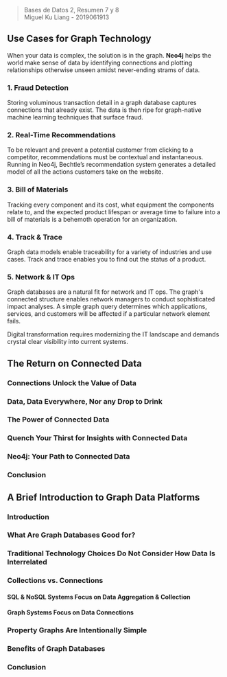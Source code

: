 > Bases de Datos 2, Resumen 7 y 8  
> Miguel Ku Liang - 2019061913

## Use Cases for Graph Technology

When your data is complex, the solution is in the graph. **Neo4j** helps the world make sense of data by identifying connections and plotting relationships otherwise unseen amidst never-ending strams of data.

### 1. Fraud Detection

Storing voluminous transaction detail in a graph database captures connections that already exist. The data is then ripe for graph-native machine learning techniques that surface fraud.

### 2. Real-Time Recommendations

To be relevant and prevent a potential customer from clicking to a competitor, recommendations must be contextual and instantaneous. Running in Neo4j, Bechtle’s recommendation system generates a detailed model of all the actions customers take on the website.

### 3. Bill of Materials

Tracking every component and its cost, what equipment the components relate to, and the expected product lifespan or average time to failure into a bill of materials is a behemoth operation for an organization.

### 4. Track & Trace

Graph data models enable traceability for a variety of industries and use cases. Track and trace enables you to find out the status of a product.

### 5. Network & IT Ops

Graph databases are a natural fit for network and IT ops. The graph's connected structure enables network managers to conduct sophisticated impact analyses. A simple graph query determines which applications, services, and customers will be affected if a particular network element fails.

Digital transformation requires modernizing the IT landscape and demands crystal clear visibility into current systems.

## The Return on Connected Data



### Connections Unlock the Value of Data



### Data, Data Everywhere, Nor any Drop to Drink



### The Power of Connected Data



### Quench Your Thirst for Insights with Connected Data



### Neo4j: Your Path to Connected Data



### Conclusion



## A Brief Introduction to Graph Data Platforms



### Introduction



### What Are Graph Databases Good for?



### Traditional Technology Choices Do Not Consider How Data Is Interrelated



### Collections vs. Connections



#### SQL & NoSQL Systems Focus on Data Aggregation & Collection



#### Graph Systems Focus on Data Connections



### Property Graphs Are Intentionally Simple



### Benefits of Graph Databases



### Conclusion



